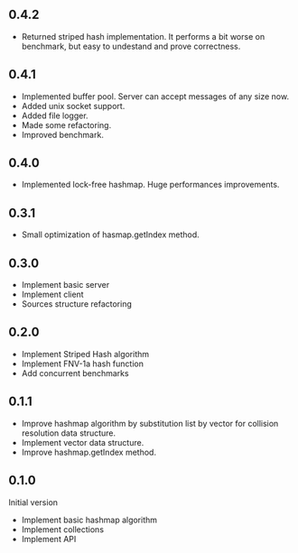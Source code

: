 ## 0.4.2
  * Returned striped hash implementation. It performs a bit worse on benchmark,
    but easy to undestand and prove correctness.

## 0.4.1
  * Implemented buffer pool. Server can accept messages of any size now.
  * Added unix socket support.
  * Added file logger.
  * Made some refactoring.
  * Improved benchmark.

## 0.4.0
  * Implemented lock-free hashmap. Huge performances improvements.

## 0.3.1
  * Small optimization of hasmap.getIndex method.

## 0.3.0
  * Implement basic server
  * Implement client
  * Sources structure refactoring

## 0.2.0
  * Implement Striped Hash algorithm
  * Implement FNV-1a hash function
  * Add concurrent benchmarks

## 0.1.1
  * Improve hashmap algorithm by substitution list by vector for collision resolution data structure.
  * Implement vector data structure.
  * Improve hashmap.getIndex method.

## 0.1.0
Initial version

  * Implement basic hashmap algorithm
  * Implement collections
  * Implement API
